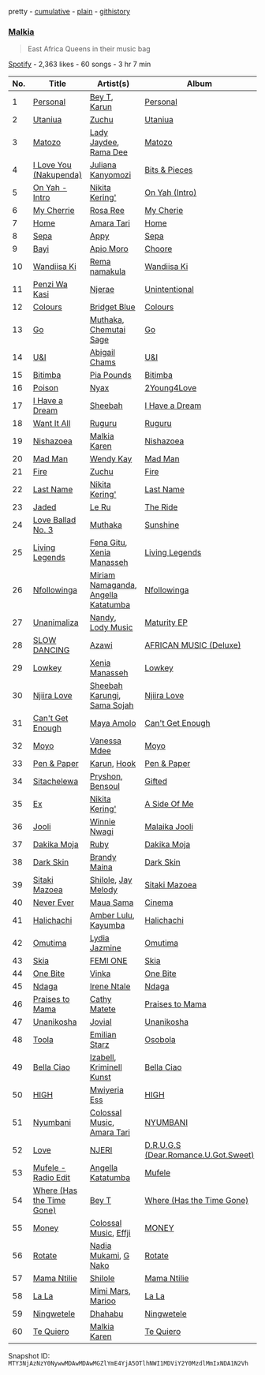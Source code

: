 pretty - [cumulative](/playlists/cumulative/37i9dQZF1DX16usLA71XGW.md) - [plain](/playlists/plain/37i9dQZF1DX16usLA71XGW) - [githistory](https://github.githistory.xyz/mackorone/spotify-playlist-archive/blob/main/playlists/plain/37i9dQZF1DX16usLA71XGW)

### [Malkia](https://open.spotify.com/playlist/37i9dQZF1DX16usLA71XGW)

> East Africa Queens in their music bag

[Spotify](https://open.spotify.com/user/spotify) - 2,363 likes - 60 songs - 3 hr 7 min

| No. | Title | Artist(s) | Album | Length |
|---|---|---|---|---|
| 1 | [Personal](https://open.spotify.com/track/03TXdrL0GlDeqIwTnkj6HT) | [Bey T](https://open.spotify.com/artist/5fGp7NJKHwbRlvQvDudkxk), [Karun](https://open.spotify.com/artist/50bljU0VZtp2E7nAFRy5pC) | [Personal](https://open.spotify.com/album/4DeGCqMQZgH5K7RCFkAGwi) | 2:15 |
| 2 | [Utaniua](https://open.spotify.com/track/7DuHELJeETVPQsRfjHHJoh) | [Zuchu](https://open.spotify.com/artist/6LzSS8yBk2YQpAvQxzOu0M) | [Utaniua](https://open.spotify.com/album/5TyVLtfv0jEnQ1Y7D0lcSb) | 3:36 |
| 3 | [Matozo](https://open.spotify.com/track/3JlUHb2FaiDc7eDBkzTjcZ) | [Lady Jaydee](https://open.spotify.com/artist/0ZKCb65YNJBoBaC3gMTijS), [Rama Dee](https://open.spotify.com/artist/27hjsspOc6tklAwGEEciks) | [Matozo](https://open.spotify.com/album/42JVY8b8306tmGSbdOwrog) | 2:21 |
| 4 | [I Love You \(Nakupenda\)](https://open.spotify.com/track/55XMfPb2ZUm5vNYu8nWdx5) | [Juliana Kanyomozi](https://open.spotify.com/artist/3v54gVfDRlrLfvFYUQ0J1a) | [Bits & Pieces](https://open.spotify.com/album/04rPmSPYevyGVMBtEDtBiY) | 4:24 |
| 5 | [On Yah \- Intro](https://open.spotify.com/track/7I384J2xogr4UpOYbE93FJ) | [Nikita Kering'](https://open.spotify.com/artist/1yQKzWOHXJQSEnOXrHDl4X) | [On Yah \(Intro\)](https://open.spotify.com/album/6cPFGIKefpQSuQtdXdlCrk) | 3:00 |
| 6 | [My Cherrie](https://open.spotify.com/track/4k7pec9Cchlj8kxi0vJd0D) | [Rosa Ree](https://open.spotify.com/artist/1Rk6TiYYU9Rq5M5Kaqz2Vc) | [My Cherie](https://open.spotify.com/album/1l7rj6E7ai2q5wPKGWis2S) | 4:38 |
| 7 | [Home](https://open.spotify.com/track/10xrx94SPkwD7Kf3ynXCED) | [Amara Tari](https://open.spotify.com/artist/03cHERVYQ8yOTu6Pu4DCxd) | [Home](https://open.spotify.com/album/2Xt2Uq1c96N7rRKfmWQPNW) | 4:12 |
| 8 | [Sepa](https://open.spotify.com/track/2DX696tkiXR8x4BlPrjVSP) | [Appy](https://open.spotify.com/artist/22CP7pIdG3mGt7AL1Dm4gv) | [Sepa](https://open.spotify.com/album/79bqeBFrIvVCYcJgLXV1Ml) | 3:04 |
| 9 | [Bayi](https://open.spotify.com/track/1CkRUUq109CKIB96vSXFwR) | [Apio Moro](https://open.spotify.com/artist/3TS6PfDQo5FRZaG03GdkAj) | [Choore](https://open.spotify.com/album/1JJS21TtylktwlJYPrZuxH) | 3:19 |
| 10 | [Wandiisa Ki](https://open.spotify.com/track/46MwoLINORNKPyqIILxsAo) | [Rema namakula](https://open.spotify.com/artist/2444nM3S18PKjvdsXNNLdr) | [Wandiisa Ki](https://open.spotify.com/album/6SYvCQHJcZBBJKkADXL32z) | 3:13 |
| 11 | [Penzi Wa Kasi](https://open.spotify.com/track/4vaKIBY9351V0u6bstPpUu) | [Njerae](https://open.spotify.com/artist/74HCIpcjuBFnsd7PoYSglQ) | [Unintentional](https://open.spotify.com/album/1f0MuY3kBgS1QmAIaRu3kj) | 2:44 |
| 12 | [Colours](https://open.spotify.com/track/5HEEUg2iTaHbHApME7VGJh) | [Bridget Blue](https://open.spotify.com/artist/5EbxOKB0wn1EdeBvwK7kxw) | [Colours](https://open.spotify.com/album/4EoFzMW7gtpxK27BjkKoOd) | 3:44 |
| 13 | [Go](https://open.spotify.com/track/1bHbElmOOzqRNui7Ocq4Vp) | [Muthaka](https://open.spotify.com/artist/1y2NzUCGrOaUPBZhhyUPcQ), [Chemutai Sage](https://open.spotify.com/artist/2mP0v7i6JeL8yXPfey97lx) | [Go](https://open.spotify.com/album/0YT2PJ2AbXqRbz4Oj3ew0Z) | 2:59 |
| 14 | [U&I](https://open.spotify.com/track/5Cv3HDfY46xvnuotudaSfn) | [Abigail Chams](https://open.spotify.com/artist/3jFSzxz2HWuQ7fDishuCE8) | [U&I](https://open.spotify.com/album/6VATsDRPXpyWz3VEKvlnfZ) | 3:10 |
| 15 | [Bitimba](https://open.spotify.com/track/6jGG78uh7FunvMuqa4kv9K) | [Pia Pounds](https://open.spotify.com/artist/60ANpuV946iARKh8FpDU8p) | [Bitimba](https://open.spotify.com/album/385Gp4V1QwGJt8Aa4Swut5) | 2:27 |
| 16 | [Poison](https://open.spotify.com/track/0tHwaQYWrerlG3WlkrLACX) | [Nyax](https://open.spotify.com/artist/609q0eLCXxneCVx3w6j6W5) | [2Young4Love](https://open.spotify.com/album/4RbPPMKU4YBIbv0RTg2QLC) | 3:01 |
| 17 | [I Have a Dream](https://open.spotify.com/track/6C3hJMzXPspSPRSMTZ640O) | [Sheebah](https://open.spotify.com/artist/7d2j0CA7B9ACGv8xu2NuUu) | [I Have a Dream](https://open.spotify.com/album/7DBV6VBPBqU6FG9DU7iYsf) | 4:15 |
| 18 | [Want It All](https://open.spotify.com/track/0rMg0aTus0SMln332gVa9M) | [Ruguru](https://open.spotify.com/artist/1paCrsKnETPLpODHtQfSSW) | [Ruguru](https://open.spotify.com/album/2rdXJOOC9kuPWxD1mboKCQ) | 3:04 |
| 19 | [Nishazoea](https://open.spotify.com/track/2aZEeQqaEcQzwOXKSrDw7s) | [Malkia Karen](https://open.spotify.com/artist/7b06gok59Tl7xADRHWKpnr) | [Nishazoea](https://open.spotify.com/album/0WsAaPPks6bFE1KXWgEigu) | 3:01 |
| 20 | [Mad Man](https://open.spotify.com/track/5v8HPYHWaq4qC1OO3WPGQz) | [Wendy Kay](https://open.spotify.com/artist/4xRJ8mtHNzJYvlJbspGFO6) | [Mad Man](https://open.spotify.com/album/6iV8YILfRjXdBhqH83gL2q) | 3:05 |
| 21 | [Fire](https://open.spotify.com/track/1LFM0KBmoe13qfMQZucsPk) | [Zuchu](https://open.spotify.com/artist/6LzSS8yBk2YQpAvQxzOu0M) | [Fire](https://open.spotify.com/album/77exuH6Dzo7RMFxtFxNLhQ) | 3:37 |
| 22 | [Last Name](https://open.spotify.com/track/4BwHxEsR5SFJJKGBzrjMGN) | [Nikita Kering'](https://open.spotify.com/artist/1yQKzWOHXJQSEnOXrHDl4X) | [Last Name](https://open.spotify.com/album/5tUXmCXcOyqRO7lLeWrMHR) | 2:01 |
| 23 | [Jaded](https://open.spotify.com/track/2oUqHt6WhKih0nmfHhVj3J) | [Le Ru](https://open.spotify.com/artist/2Kgd8TvR0MGJ0NRFkGX0DJ) | [The Ride](https://open.spotify.com/album/6ZLeYdY71zyZ9Vvl17XSGM) | 3:46 |
| 24 | [Love Ballad No\. 3](https://open.spotify.com/track/3GjD1VmMDQRBI85fRZyrvC) | [Muthaka](https://open.spotify.com/artist/1y2NzUCGrOaUPBZhhyUPcQ) | [Sunshine](https://open.spotify.com/album/3abCYOOplfgQSvt5vrOF29) | 4:18 |
| 25 | [Living Legends](https://open.spotify.com/track/1D62kK6VCcfQV1JyOhgsRx) | [Fena Gitu](https://open.spotify.com/artist/5uWJrA5m2FRzq2FnZAmL1W), [Xenia Manasseh](https://open.spotify.com/artist/2J4IvVbi2h1wB2A0p5kd86) | [Living Legends](https://open.spotify.com/album/49JYkKgWSeEyD7qtjC3X5g) | 2:57 |
| 26 | [Nfollowinga](https://open.spotify.com/track/0VNAMIE10wDY5zy6jqmQQY) | [Miriam Namaganda](https://open.spotify.com/artist/4WPIAHlYewpWNZnWOlEhiF), [Angella Katatumba](https://open.spotify.com/artist/1vpGA9WdQqdZHY36FcYoqw) | [Nfollowinga](https://open.spotify.com/album/4gA8KJQVSNlhjy74KRDnLP) | 2:47 |
| 27 | [Unanimaliza](https://open.spotify.com/track/67F4XuZS8JXs8t5UZBjEFg) | [Nandy](https://open.spotify.com/artist/2YfO4GV7JrFSXyfEoa5id3), [Lody Music](https://open.spotify.com/artist/74V5EGZx8m1D9pAErk5TEz) | [Maturity EP](https://open.spotify.com/album/55GR8hOcCxxiWApDdURREq) | 2:55 |
| 28 | [SLOW DANCING](https://open.spotify.com/track/6Qyi7tjYfQf3jSc2DjgVMC) | [Azawi](https://open.spotify.com/artist/0ZhMKJPaUXzfU0FgAzIOgR) | [AFRICAN MUSIC \(Deluxe\)](https://open.spotify.com/album/7HDi7WEWMN9ZhnNPo2lMx8) | 3:22 |
| 29 | [Lowkey](https://open.spotify.com/track/5vftqVHNTFUEYTpqszZi5e) | [Xenia Manasseh](https://open.spotify.com/artist/2J4IvVbi2h1wB2A0p5kd86) | [Lowkey](https://open.spotify.com/album/5SgR3uwNfIzqRhULqPQAAr) | 2:50 |
| 30 | [Njiira Love](https://open.spotify.com/track/462ozq0tVcoq50ZjaM2lWs) | [Sheebah Karungi](https://open.spotify.com/artist/5HwCHe2TkWMfGGpk2A8aku), [Sama Sojah](https://open.spotify.com/artist/6Cu8b2RnzlfjEWxuKrg9Bk) | [Njiira Love](https://open.spotify.com/album/3JFPB4w1ZhFDE1QAgz58F2) | 2:32 |
| 31 | [Can't Get Enough](https://open.spotify.com/track/553jHYX9KWMe4ww9XnQSb9) | [Maya Amolo](https://open.spotify.com/artist/6e6TdjEmxMCM5CFNrEfX3H) | [Can't Get Enough](https://open.spotify.com/album/7EHk9suPUmKdravDqbzrb2) | 3:57 |
| 32 | [Moyo](https://open.spotify.com/track/22COxRY6jsNPJDtCSX7xUd) | [Vanessa Mdee](https://open.spotify.com/artist/3RCH5MEaTPKsJwPzqGQ1w7) | [Moyo](https://open.spotify.com/album/6G4pydEf93kthE5qJlxQ8i) | 2:26 |
| 33 | [Pen & Paper](https://open.spotify.com/track/08MoSv9F2ZzT3B1GJR3OD6) | [Karun](https://open.spotify.com/artist/50bljU0VZtp2E7nAFRy5pC), [Hook](https://open.spotify.com/artist/0d2cvrJfsN0fBd6WuwwlDQ) | [Pen & Paper](https://open.spotify.com/album/185DPVsnR1b6ooK4VDqJPl) | 3:07 |
| 34 | [Sitachelewa](https://open.spotify.com/track/2V8JCAL5fAYIuetBGKfj7X) | [Pryshon](https://open.spotify.com/artist/10tow6yKkH4OjXuZA0PR0w), [Bensoul](https://open.spotify.com/artist/09vo12hHajgG2cZzq0rGmE) | [Gifted](https://open.spotify.com/album/0q80Hj7RGzccRcHTZcb0HY) | 3:54 |
| 35 | [Ex](https://open.spotify.com/track/352jbBYOtwkzJEMC2KkuiG) | [Nikita Kering'](https://open.spotify.com/artist/1yQKzWOHXJQSEnOXrHDl4X) | [A Side Of Me](https://open.spotify.com/album/6A66i8kXtfeQqrFpRyW7Em) | 3:24 |
| 36 | [Jooli](https://open.spotify.com/track/2WZqtIHlTeusn6WHLx0aqN) | [Winnie Nwagi](https://open.spotify.com/artist/6D2BPqCTzdBn26ficmaciD) | [Malaika Jooli](https://open.spotify.com/album/4wlEyqYYUzfW23fbmmuq5r) | 3:06 |
| 37 | [Dakika Moja](https://open.spotify.com/track/7ES0Y6lLl5NrMhz4sbaePq) | [Ruby](https://open.spotify.com/artist/2ypTfYYhRIQFIYj6bdnKa6) | [Dakika Moja](https://open.spotify.com/album/54uEgwNVQ0L8FNHO8gFYbA) | 3:42 |
| 38 | [Dark Skin](https://open.spotify.com/track/5AjVctG4cZUAlGFWpuIxLe) | [Brandy Maina](https://open.spotify.com/artist/7miUm4PxOWQDIPIcqKDfT4) | [Dark Skin](https://open.spotify.com/album/08kjRiczlt4ykqCXPBoASh) | 3:22 |
| 39 | [Sitaki Mazoea](https://open.spotify.com/track/2dmwsNaaASKGnkZZJq7LAD) | [Shilole](https://open.spotify.com/artist/5Kupo3eu25cR6dIkrmGof6), [Jay Melody](https://open.spotify.com/artist/58JfjeSwt2vRDspRRp1b70) | [Sitaki Mazoea](https://open.spotify.com/album/7q5AQ6op2G8ETzjoykpK45) | 2:24 |
| 40 | [Never Ever](https://open.spotify.com/track/19aCgeY2NVaGsZLEd6aTWh) | [Maua Sama](https://open.spotify.com/artist/5U8jnk47jb3p6wCtb6SgS2) | [Cinema](https://open.spotify.com/album/5Qe5uxTUw3myubH9pH2mAK) | 2:54 |
| 41 | [Halichachi](https://open.spotify.com/track/6SWpURhRKx8IN6IXzCSV2S) | [Amber Lulu](https://open.spotify.com/artist/7eaEAJe6zgz9QVfEEP3dUg), [Kayumba](https://open.spotify.com/artist/1HzG2aC1CemHeowaRUeahk) | [Halichachi](https://open.spotify.com/album/5Uz3x5jAmxJuUQBDEFLhvb) | 3:25 |
| 42 | [Omutima](https://open.spotify.com/track/4uDqe7prnIPYPU2wq1VsVW) | [Lydia Jazmine](https://open.spotify.com/artist/3iIWxRdX4e7W4ZD2urn7WM) | [Omutima](https://open.spotify.com/album/61wC1nlhsMQeNVSCDEZDhY) | 2:43 |
| 43 | [Skia](https://open.spotify.com/track/5UpnIhGL7UfPcgnLmsmbZU) | [FEMI ONE](https://open.spotify.com/artist/1Kg4nxeTD9wP3082jp1nkH) | [Skia](https://open.spotify.com/album/1lZCh8wawVRNTa5scsx3JY) | 2:58 |
| 44 | [One Bite](https://open.spotify.com/track/6OOi3c5ikce6w19EN5Mp1T) | [Vinka](https://open.spotify.com/artist/2nTPCD3IukOtNX689ctkES) | [One Bite](https://open.spotify.com/album/5806Vs0UN9KhUaJwKEc7TO) | 2:54 |
| 45 | [Ndaga](https://open.spotify.com/track/07QL7I0hus6iP59GPUqwhy) | [Irene Ntale](https://open.spotify.com/artist/1jDjOhgibO7KheCwzZ1W5W) | [Ndaga](https://open.spotify.com/album/3rKkCRAuaWHPOZF07ds6H7) | 3:12 |
| 46 | [Praises to Mama](https://open.spotify.com/track/2zLlJmbsJfec7NX7cUjlpY) | [Cathy Matete](https://open.spotify.com/artist/1HwWig74b2zj1B37LeiXfX) | [Praises to Mama](https://open.spotify.com/album/44oSU6bHazwBL0dUovMxRH) | 4:10 |
| 47 | [Unanikosha](https://open.spotify.com/track/6gHk7bjniGrFzZeIWuut7t) | [Jovial](https://open.spotify.com/artist/2iULDphri5hyIfw6Z1HhcH) | [Unanikosha](https://open.spotify.com/album/3O0zOnmqZcMapWxGooBzVu) | 3:02 |
| 48 | [Toola](https://open.spotify.com/track/6ckQHJ3Q1UjduZtkp6t5N4) | [Emilian Starz](https://open.spotify.com/artist/2S7N3sP6mqXp5yyu82QWOb) | [Osobola](https://open.spotify.com/album/7o055OuUVkYJlLrmDE0SMC) | 2:44 |
| 49 | [Bella Ciao](https://open.spotify.com/track/7z9Aqb5WrAf8v2UyWXKzle) | [Izabell](https://open.spotify.com/artist/3sX49HZvwvW0hzWb7Ee1Al), [Kriminell Kunst](https://open.spotify.com/artist/7EJNCcEc74APLevQVDgINC) | [Bella Ciao](https://open.spotify.com/album/3UgIdYdg7kFsBv8RGV5llw) | 3:28 |
| 50 | [HIGH](https://open.spotify.com/track/6d8TFhchDxGs6SppX2AXOo) | [Mwiyeria Ess](https://open.spotify.com/artist/1rQ7I0qqPWCp4pQDcvt2im) | [HIGH](https://open.spotify.com/album/7KRSyRYblNpRGfHBPgs3dt) | 3:59 |
| 51 | [Nyumbani](https://open.spotify.com/track/4kHQ3Yo16DFn5HudDRT4MW) | [Colossal Music](https://open.spotify.com/artist/6jlzMtFLWK4oUNyAeYu520), [Amara Tari](https://open.spotify.com/artist/03cHERVYQ8yOTu6Pu4DCxd) | [NYUMBANI](https://open.spotify.com/album/3O5Iv6cDY2chRPfcFPEl4s) | 2:00 |
| 52 | [Love](https://open.spotify.com/track/0wj0rGLu2CnpGEZBiXcZZi) | [NJERI](https://open.spotify.com/artist/4fhFubSE551gSrnSWwAgaR) | [D.R.U.G.S \(Dear.Romance.U.Got.Sweet\)](https://open.spotify.com/album/6p7woEtazKqCoSi4DpiIU8) | 1:55 |
| 53 | [Mufele \- Radio Edit](https://open.spotify.com/track/2MSgpEYfJpDa4j9g6R32Lm) | [Angella Katatumba](https://open.spotify.com/artist/1xiwy2IYNqMyae2Eot9nCH) | [Mufele](https://open.spotify.com/album/2FyvNRC4xnpeWTIMRXWxEA) | 2:21 |
| 54 | [Where \(Has the Time Gone\)](https://open.spotify.com/track/4CD3Mw4RUa5Igh70CWadbo) | [Bey T](https://open.spotify.com/artist/5fGp7NJKHwbRlvQvDudkxk) | [Where \(Has the Time Gone\)](https://open.spotify.com/album/6JwEB4ctGyzJis0UAZwQFC) | 2:22 |
| 55 | [Money](https://open.spotify.com/track/5wXGMc37E8zPQahBiZGu87) | [Colossal Music](https://open.spotify.com/artist/6jlzMtFLWK4oUNyAeYu520), [Effji](https://open.spotify.com/artist/7Ct2oQCP2BEMpMBqk2lRJK) | [MONEY](https://open.spotify.com/album/1C4342P9N6QgqnQezg8Ony) | 2:54 |
| 56 | [Rotate](https://open.spotify.com/track/4EBvUhVhJQVlUueTvH2Hnl) | [Nadia Mukami](https://open.spotify.com/artist/5nnVpORg4Aha9aWRTZA5No), [G Nako](https://open.spotify.com/artist/0ywwwX8jcXj6HW4l0xOzMC) | [Rotate](https://open.spotify.com/album/4XYAAKYsUt7MvnhwWdtj0e) | 2:49 |
| 57 | [Mama Ntilie](https://open.spotify.com/track/3M52Cys94u7FX3nUww5ITl) | [Shilole](https://open.spotify.com/artist/5Kupo3eu25cR6dIkrmGof6) | [Mama Ntilie](https://open.spotify.com/album/78X3PS16LknVFjRix2nc9h) | 2:31 |
| 58 | [La La](https://open.spotify.com/track/7506rdh9Ay8HeCI7ow04EZ) | [Mimi Mars](https://open.spotify.com/artist/0EvB9GVXaLmhGROh8ZIAKi), [Marioo](https://open.spotify.com/artist/4ZTqTkO2kj1doQrbqQ5KEe) | [La La](https://open.spotify.com/album/3NgCYoF4td4Fj0pfpYweBg) | 2:54 |
| 59 | [Ningwetele](https://open.spotify.com/track/674UoSgYQzmUza8uxOzRjP) | [Dhahabu](https://open.spotify.com/artist/0C5XE5om2CtR9MwB7F2VlU) | [Ningwetele](https://open.spotify.com/album/1eBVVYNEjwA6kfBl9M8P4w) | 3:16 |
| 60 | [Te Quiero](https://open.spotify.com/track/420JxzIQL7fiH7hAAJAvsk) | [Malkia Karen](https://open.spotify.com/artist/7b06gok59Tl7xADRHWKpnr) | [Te Quiero](https://open.spotify.com/album/28I2Cswf6Ha0dOd6Yer1Ef) | 2:58 |

Snapshot ID: `MTY3NjAzNzY0NywwMDAwMDAwMGZlYmE4YjA5OTlhNWI1MDViY2Y0MzdlMmIxNDA1N2Vh`
